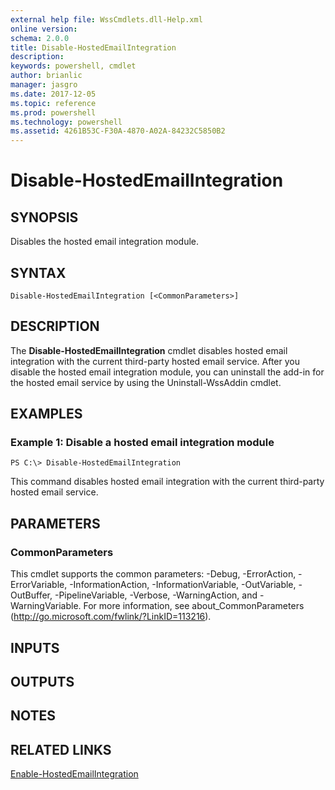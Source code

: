 ```yaml
---
external help file: WssCmdlets.dll-Help.xml
online version: 
schema: 2.0.0
title: Disable-HostedEmailIntegration
description: 
keywords: powershell, cmdlet
author: brianlic
manager: jasgro
ms.date: 2017-12-05
ms.topic: reference
ms.prod: powershell
ms.technology: powershell
ms.assetid: 4261B53C-F30A-4870-A02A-84232C5850B2
---
```


# Disable-HostedEmailIntegration

## SYNOPSIS
Disables the hosted email integration module.

## SYNTAX

```
Disable-HostedEmailIntegration [<CommonParameters>]
```

## DESCRIPTION
The **Disable-HostedEmailIntegration** cmdlet disables hosted email integration with the current third-party hosted email service.
After you disable the hosted email integration module, you can uninstall the add-in for the hosted email service by using the Uninstall-WssAddin cmdlet.

## EXAMPLES

### Example 1: Disable a hosted email integration module
```
PS C:\> Disable-HostedEmailIntegration
```

This command disables hosted email integration with the current third-party hosted email service.

## PARAMETERS

### CommonParameters
This cmdlet supports the common parameters: -Debug, -ErrorAction, -ErrorVariable, -InformationAction, -InformationVariable, -OutVariable, -OutBuffer, -PipelineVariable, -Verbose, -WarningAction, and -WarningVariable. For more information, see about_CommonParameters (http://go.microsoft.com/fwlink/?LinkID=113216).

## INPUTS

## OUTPUTS

## NOTES

## RELATED LINKS

[Enable-HostedEmailIntegration](./Enable-HostedEmailIntegration.md)

